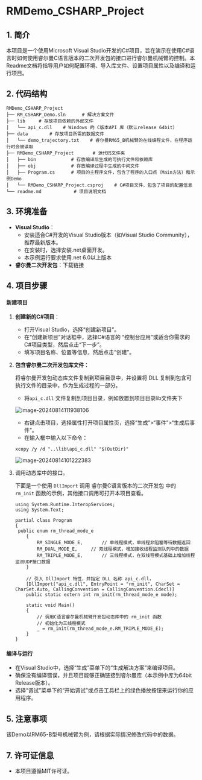 #  RMDemo_CSHARP_Project


## **1. 简介**
本项目是一个使用Microsoft Visual Studio开发的C#项目，旨在演示在使用C#语言时如何使用睿尔曼C语言版本的二次开发包的接口进行睿尔曼机械臂的控制。本Readme文档将指导用户如何配置环境、导入库文件、设置项目属性以及编译和运行项目。

## **2. 代码结构**
```
RMDemo_CSHARP_Project
├── RM_CSHARP_Demo.sln		# 解决方案文件
├── lib		# 存放项目依赖的外部文件
│   └── api_c.dll    # Windows 的 C版本API 库（默认release 64bit）
├── data		# 存放项目所需的数据文件
│   └── demo_trajectory.txt    # 睿尔曼RM65_B机械臂的在线编程文件，在程序运行时会被读取
├── RMDemo_CSHARP_Project		# 源代码文件夹
│   ├── bin				# 存放编译后生成的可执行文件和依赖库
│   ├── obj				# 存放编译过程中生成的中间文件
│   ├── Program.cs		# 项目的主程序文件，包含了程序的入口点（Main方法）和示例Demo
│   └── RMDemo_CSHARP_Project.csproj	# C#项目文件，包含了项目的配置信息
└── readme.md            # 项目说明文档
```

## 3. 环境准备

- **Visual Studio**：
  - 安装适合C#开发的Visual Studio版本（如Visual Studio Community），推荐最新版本。
  - 在安装时，选择安装.net桌面开发。
  - 本示例运行要求使用.net 6.0以上版本
- **睿尔曼二次开发包**：下载链接


## **4. 项目步骤**

#### 新建项目

1. **创建新的C#项目**：

   - 打开Visual Studio，选择“创建新项目”。
   - 在“创建新项目”对话框中，选择C#语言的 “控制台应用”或适合你需求的C#项目类型，然后点击“下一步”。
   - 填写项目名称、位置等信息，然后点击“创建”。

2. **包含睿尔曼二次开发包库文件**：

   将睿尔曼开发包动态库文件复制到项目目录中，并设置将 DLL 复制到包含可执行文件的目录中，作为生成过程的一部分。

   - 将`api_c.dll` 文件复制到项目目录，例如放置到项目目录lib文件夹下

   ![image-20240814111938106](C:\Users\Admin\AppData\Roaming\Typora\typora-user-images\image-20240814111938106.png)

   - 右键点击项目，选择属性打开项目属性页，选择“生成”>“事件”>“生成后事件”。
   - 在输入框中输入以下命令：

   `xcopy /y /d "..\lib\api_c.dll" "$(OutDir)"`

   ![image-20240814101222383](H:\Desktop\1.0.0\Demo\RMDemo_CSHARP_Project\image-20240814101222383.png)

3. 调用动态库中的接口。

   下面是一个使用 `DllImport` 调用 睿尔曼C语言版本的二次开发包 中的 `rm_init` 函数的示例，其他接口调用可打开本项目查看。

   ```
   using System.Runtime.InteropServices;
   using System.Text;
   
   partial class Program
   {
   	public enum rm_thread_mode_e
       {
           RM_SINGLE_MODE_E,       // 单线程模式，单线程非阻塞等待数据返回
           RM_DUAL_MODE_E,     // 双线程模式，增加接收线程监测队列中的数据
           RM_TRIPLE_MODE_E,       // 三线程模式，在双线程模式基础上增加线程监测UDP接口数据
       }
   
       // 引入 DllImport 特性，并指定 DLL 名称 api_c.dll，
       [DllImport("api_c.dll", EntryPoint = "rm_init", CharSet = CharSet.Auto, CallingConvention = CallingConvention.Cdecl)]
       public static extern int rm_init(rm_thread_mode_e mode);  
     
       static void Main()  
       {  
           // 调用C语言睿尔曼机械臂开发包动态库中的 rm_init 函数  
           // 初始化为三线程模式
           _ = rm_init(rm_thread_mode_e.RM_TRIPLE_MODE_E);
       }
   }
   ```

#### 编译与运行

- 在Visual Studio中，选择“生成”菜单下的“生成解决方案”来编译项目。
- 确保没有编译错误，并且项目能够正确链接到睿尔曼库（本示例中库为64bit Release版本）。
- 选择“调试”菜单下的“开始调试”或点击工具栏上的绿色播放按钮来运行你的应用程序。


## **5. 注意事项**

该Demo以RM65-B型号机械臂为例，请根据实际情况修改代码中的数据。


## **7. 许可证信息**

* 本项目遵循MIT许可证。
